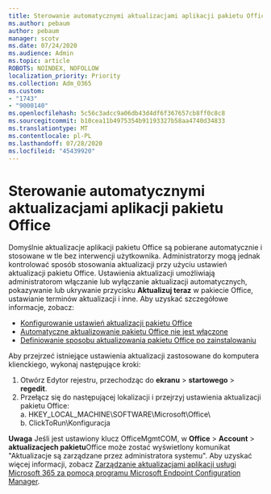 ```yaml
---
title: Sterowanie automatycznymi aktualizacjami aplikacji pakietu Office
ms.author: pebaum
author: pebaum
manager: scotv
ms.date: 07/24/2020
ms.audience: Admin
ms.topic: article
ROBOTS: NOINDEX, NOFOLLOW
localization_priority: Priority
ms.collection: Adm_O365
ms.custom:
- "1743"
- "9000140"
ms.openlocfilehash: 5c56c3adcc9a06db43d4df6f367657cb8ff0c8c8
ms.sourcegitcommit: b10cea11b4975354b91193327b58aa4740d34833
ms.translationtype: MT
ms.contentlocale: pl-PL
ms.lasthandoff: 07/28/2020
ms.locfileid: "45439920"
---
```

# <a name="control-automatic-updates-for-office-apps"></a>Sterowanie automatycznymi aktualizacjami aplikacji pakietu Office

Domyślnie aktualizacje aplikacji pakietu Office są pobierane automatycznie i stosowane w tle bez interwencji użytkownika. Administratorzy mogą jednak kontrolować sposób stosowania aktualizacji przy użyciu ustawień aktualizacji pakietu Office. Ustawienia aktualizacji umożliwiają administratorom włączanie lub wyłączanie aktualizacji automatycznych, pokazywanie lub ukrywanie przycisku **Aktualizuj teraz** w pakiecie Office, ustawianie terminów aktualizacji i inne. Aby uzyskać szczegółowe informacje, zobacz:

- [Konfigurowanie ustawień aktualizacji pakietu Office](https://docs.microsoft.com/deployoffice/configure-update-settings-for-office-365-proplus)  
- [Automatyczne aktualizowanie pakietu Office nie jest włączone](https://support.microsoft.com/help/2753538/automatic-updating-for-office-2013-and-office-2016-click-to-run-is-not)  
- [Definiowanie sposobu aktualizowania pakietu Office po zainstalowaniu](https://docs.microsoft.com/deployoffice/configuration-options-for-the-office-2016-deployment-tool#updates-element)

Aby przejrzeć istniejące ustawienia aktualizacji zastosowane do komputera klienckiego, wykonaj następujące kroki:

1. Otwórz Edytor rejestru, przechodząc do **ekranu**  >  **startowego**  >  **regedit**.
2. Przełącz się do następującej lokalizacji i przejrzyj ustawienia aktualizacji pakietu Office:  
    a. HKEY_LOCAL_MACHINE\SOFTWARE\Microsoft\Office\  
    b. ClickToRun\Konfiguracja

**Uwaga**  Jeśli jest ustawiony klucz OfficeMgmtCOM, w **Office**  >  **Account**  >  **aktualizacjech pakietu**Office może zostać wyświetlony komunikat "Aktualizacje są zarządzane przez administratora systemu". Aby uzyskać więcej informacji, zobacz [Zarządzanie aktualizacjami aplikacji usługi Microsoft 365 za pomocą programu Microsoft Endpoint Configuration Manager](https://docs.microsoft.com/deployoffice/manage-updates-to-office-365-proplus-with-system-center-configuration-manager#method-1-use-office-deployment-tool-to-enable-office-365-clients-to-receive-updates-from-configuration-manager).  